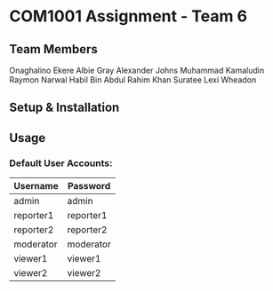 # COM1001 Assignment - Team 6 

## Team Members

Onaghalino Ekere
Albie Gray
Alexander Johns
Muhammad Kamaludin
Raymon Narwal
Habil Bin Abdul Rahim Khan Suratee
Lexi Wheadon

## Setup & Installation

## Usage

### Default User Accounts:

| Username  | Password  |
| --------- | --------- |
| admin     | admin     |
| reporter1 | reporter1 |
| reporter2 | reporter2 |
| moderator | moderator |
| viewer1   | viewer1   |
| viewer2   | viewer2   |

